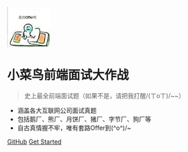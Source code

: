 ![logo](image/logo.jpg)

# 小菜鸟前端面试大作战

> 史上最全前端面试题（如果不是，请把我打醒/(ㄒoㄒ)/~~）

- 涵盖各大互联网公司面试真题
- 包括鹅厂、熊厂、月饼厂、猪厂、字节厂、狗厂等
- 自古真情握不牢，唯有套路Offer到\(^o^)/~


[GitHub](https://github.com/huruji/FE-Interview)
[Get Started](#%e5%89%8d%e7%ab%af%e7%ac%94%e8%af%95%e9%9d%a2%e8%af%95%e7%ae%80%e7%ad%94%e9%a2%98%e6%b1%87%e6%80%bb)
